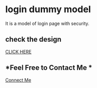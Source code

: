 # login dummy model
It is a model of login page with security.
## check the design
[CLICK HERE](https://shubham-0a.github.io/logindummy.github.io/)

## *Feel Free to Contact Me *
[Connect Me](https://shubhamiitpkd.netlify.app)
